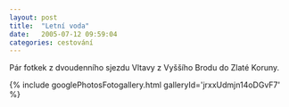 ```yaml
---
layout: post
title:  "Letní voda"
date:   2005-07-12 09:59:04
categories: cestování
---
```


Pár fotkek z dvoudenního sjezdu Vltavy z Vyššího Brodu do Zlaté Koruny.

{% include googlePhotosFotogallery.html galleryId='jrxxUdmjn14oDGvF7' %}